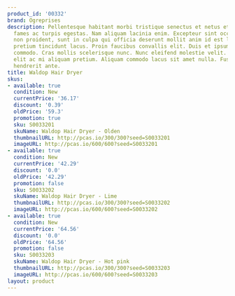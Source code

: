 ```yaml
---
product_id: '00332'
brand: Ogreprises
description: Pellentesque habitant morbi tristique senectus et netus et malesuada
  fames ac turpis egestas. Nam aliquam lacinia enim. Excepteur sint occaecat cupidatat
  non proident, sunt in culpa qui officia deserunt mollit anim id est laborum.Curabitur
  pretium tincidunt lacus. Proin faucibus convallis elit. Duis et ipsum ac nisl laoreet
  commodo. Cras mollis scelerisque nunc. Nunc eleifend molestie velit. Integer quis
  elit ac mi aliquam pretium. Aliquam commodo lacus sit amet nulla. Fusce porttitor
  hendrerit ante.
title: Waldop Hair Dryer
skus:
- available: true
  condition: New
  currentPrice: '36.17'
  discount: '0.39'
  oldPrice: '59.3'
  promotion: true
  sku: S0033201
  skuName: Waldop Hair Dryer - Olden
  thumbnailURL: http://pcas.io/300/300?seed=S0033201
  imageURL: http://pcas.io/600/600?seed=S0033201
- available: true
  condition: New
  currentPrice: '42.29'
  discount: '0.0'
  oldPrice: '42.29'
  promotion: false
  sku: S0033202
  skuName: Waldop Hair Dryer - Lime
  thumbnailURL: http://pcas.io/300/300?seed=S0033202
  imageURL: http://pcas.io/600/600?seed=S0033202
- available: true
  condition: New
  currentPrice: '64.56'
  discount: '0.0'
  oldPrice: '64.56'
  promotion: false
  sku: S0033203
  skuName: Waldop Hair Dryer - Hot pink
  thumbnailURL: http://pcas.io/300/300?seed=S0033203
  imageURL: http://pcas.io/600/600?seed=S0033203
layout: product
---
```

